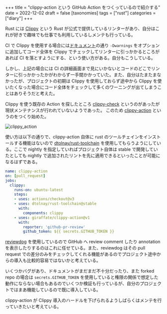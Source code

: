 +++
title = "clippy-action という GitHub Action をつくっているので紹介する"
date = 2022-12-02
draft = false
[taxonomies]
tags = ["rust"]
categories = ["diary"]
+++

Rust には [Clippy](https://github.com/rust-lang/rust-clippy) という Rust が公式で提供しているリンターがあり、自分はこれが好きで趣味でも仕事でも利用しているしメンテも行っている。

CI で Clippy を使用する場合には[ドキュメント](https://github.com/rust-lang/rust-clippy/blob/fec00573a5c1ca233b4aeeaa087168c6cafa3d44/book/src/continuous_integration/github_actions.md)の通り `-Dwarnings` をオプションに追加してコード全体を Clippy でチェックしてリンターに引っかかるところがあれば CI を落とすようにする、という使い方がある。自分もこうしている。

しかし、上記の場合には CI の詳細画面まで見にいかないとコードのどこでリンターに引っかかったかがわからず一手間かかっていた。また、自分はたまたまなかったが、プロジェクトの初期は Clippy を使用しておらず途中から Clippy を使いたくなった場合にコード全体をチェックして多くのワーニングが出てしまうことはありそうだと考えた。

Clippy を使う既存の Action を探したところ [clippy-check](https://github.com/actions-rs/clippy-check) というのがあったが現状メンテナンスが行われていないようであった。
このため [clippy-action](https://github.com/giraffate/clippy-action) というのをつくり始めた。

![clippy_action](../images/20221202/clippy_action.png)

使い方は以下の通りで、clippy-action 自体に rust のツールチェインをインストールする機能はないので [dtolnay/rust-toolchain](https://github.com/dtolnay/rust-toolchain) を使用してもらうようにしている。ここで nightly を指定していればプロジェクト自体は stable で開発していたとしても nightly で追加されたリントを先に適用できるといったことが可能になるはずである。

```yml
name: clippy-action
on: [pull_request]
jobs:
  clippy:
    runs-on: ubuntu-latest
    steps:
    - uses: actions/checkout@v3
    - uses: dtolnay/rust-toolchain@stable
      with:
        components: clippy
    - uses: giraffate/clippy-action@v1
      with:
        reporter: 'github-pr-review'
        github_token: ${{ secrets.GITHUB_TOKEN }}
```

[reviewdog](https://github.com/reviewdog/reviewdog) を使用しているので GitHub へ review comment したり annotation を表示したりするのはこれに任せている。また、reviewdog はその pull request での差分のみをチェックしてくれる機能があるのでプロジェクト途中からの導入も比較的容易ではないかと考えている。

いくつかバグがあり、ドキュメントがまだまだ不十分だったり、また forked repo の場合は `secrets.GITHUB_TOKEN` を使用していると権限の関係で想定した動作にならない場合もあるのでいくつか検証も行っているが、自分のプロジェクトではまあ機能しているので既に導入している。

clippy-action が Clippy 導入のハードルを下げられるようしばらくはメンテを行っていきたいと考えている。